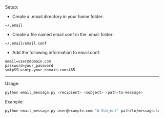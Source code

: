 Setup:

- Create a .email directory in your home folder:

```
~/.email
```

- Create a file named email.conf in the .email folder: 

```
~/.email/email.conf
```

- Add the following information to email.conf:

```
email=user@domain.com
password=your_password
smtpSSL=smtp.your_domain.com:465
```

---

Usage:

```sh
python email_message.py <recipient> <subject> <path-to-message>
```

Example:

```sh
python email_message.py user@example.com "A Subject" path/to/message.txt
```
